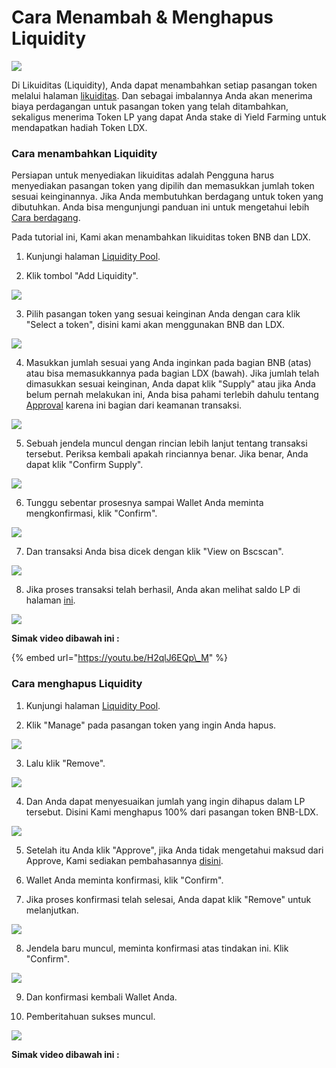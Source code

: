 # Cara Menambah & Menghapus Liquidity

![](../../.gitbook/assets/8.-how-to-add-_-remove-liquidity.svg)

Di Likuiditas \(Liquidity\), Anda dapat menambahkan setiap pasangan token melalui halaman [likuiditas](https://swap.litedex.io/#/pool). Dan sebagai imbalannya Anda akan menerima biaya perdagangan untuk pasangan token yang telah ditambahkan, sekaligus menerima Token LP yang dapat Anda stake di Yield Farming untuk mendapatkan hadiah Token LDX.

### Cara menambahkan Liquidity 

Persiapan untuk menyediakan likuiditas adalah Pengguna harus menyediakan pasangan token yang dipilih dan memasukkan jumlah token sesuai keinginannya. Jika Anda membutuhkan berdagang untuk token yang dibutuhkan. Anda bisa mengunjungi panduan ini untuk mengetahui lebih [Cara berdagang](cara-berdagang.md).

Pada tutorial ini, Kami akan menambahkan likuiditas token BNB dan LDX.

1. Kunjungi halaman [Liquidity Pool](https://swap.litedex.io/#/pool). 

2. Klik tombol "Add Liquidity".

![](../../.gitbook/assets/56316df2-ae26-4716-a921-ce3b43f7df66_4_5005_c%20%281%29%20%281%29.jpeg)

3. Pilih pasangan token yang sesuai keinginan Anda dengan cara klik "Select a token", disini kami akan menggunakan BNB dan LDX. 

![](../../.gitbook/assets/0a65b666-be7f-40ce-aa1b-bfad94fd9910_1_105_c.jpeg)

4. Masukkan jumlah sesuai yang Anda inginkan pada bagian BNB \(atas\) atau bisa memasukkannya pada bagian LDX \(bawah\). Jika jumlah telah dimasukkan sesuai keinginan, Anda dapat klik "Supply" atau jika Anda belum pernah melakukan ini, Anda bisa pahami terlebih dahulu tentang [Approval](../../memulai/pengenalan-approval.md) karena ini bagian dari keamanan transaksi. 

![](../../.gitbook/assets/ef194b04-548b-4a96-9227-741e421fa2d4_1_105_c.jpeg)

5. Sebuah jendela muncul dengan rincian lebih lanjut tentang transaksi tersebut. Periksa kembali apakah rinciannya benar. Jika benar, Anda dapat klik "Confirm Supply". 

![](../../.gitbook/assets/1725172e-1587-415f-973d-6fe8983a2179_1_201_a.jpeg)

6. Tunggu sebentar prosesnya sampai Wallet Anda meminta mengkonfirmasi, klik "Confirm". 

![](../../.gitbook/assets/064f2c87-5375-46a4-99f3-18d2407a9ebe_1_201_a.jpeg)

7. Dan transaksi Anda bisa dicek dengan klik "View on Bscscan". 

![](../../.gitbook/assets/6847d8c7-4af6-4aaf-aa75-01a47319830d_1_201_a.jpeg)

8. Jika proses transaksi telah berhasil, Anda akan melihat saldo LP di halaman [ini](https://swap.litedex.io/#/pool).

![](../../.gitbook/assets/d755d3e8-afb1-4781-812a-650138f87a86_1_201_a%20%281%29.jpeg)

**Simak video dibawah ini :**

{% embed url="https://youtu.be/H2qlJ6EQp\_M" %}

### Cara menghapus Liquidity

1. Kunjungi halaman [Liquidity Pool](https://swap.litedex.io/#/pool).

2. Klik "Manage" pada pasangan token yang ingin Anda hapus.

![](../../.gitbook/assets/d954ee0d-6f51-4087-a429-1c0c7f67a5b3_1_201_a.jpeg)

3. Lalu klik "Remove".

![](../../.gitbook/assets/d755d3e8-afb1-4781-812a-650138f87a86_1_201_a%20%281%29%20%281%29.jpeg)

4. Dan Anda dapat menyesuaikan jumlah yang ingin dihapus dalam LP tersebut. Disini Kami menghapus 100% dari pasangan token BNB-LDX.

![](../../.gitbook/assets/843f61d1-3974-456c-92f4-b7c85900c279_1_105_c.jpeg)

5. Setelah itu Anda klik "Approve", jika Anda tidak mengetahui maksud dari Approve, Kami sediakan pembahasannya [disini](../../memulai/pengenalan-approval.md).

6. Wallet Anda meminta konfirmasi, klik "Confirm".

7. Jika proses konfirmasi telah selesai, Anda dapat klik "Remove" untuk melanjutkan.

![](../../.gitbook/assets/8accefcd-cb38-4c81-8579-05f1ae9cfe91_1_105_c.jpeg)

8. Jendela baru muncul, meminta konfirmasi atas tindakan ini. Klik "Confirm".

![](../../.gitbook/assets/6da6c8c1-0fdd-438f-a76c-3b9d655bd3dc_1_201_a.jpeg)

9. Dan konfirmasi kembali Wallet Anda.

10. Pemberitahuan sukses muncul.

![](../../.gitbook/assets/120f7744-e1ab-4634-9781-4eb7842ad185_4_5005_c.jpeg)

**Simak video dibawah ini :**



